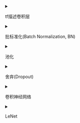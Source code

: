 <details>
<summary>

tf描述卷积层

</summary>

```python

tf.keras.layers.Conv2d(
filters=卷积核个数,
kernel_size=卷积核尺寸(或者以元组形式给出高和宽),
strides=滑动步长,
padding="same"全零填充 or "valid"默认
activation='relu'or'sigmoid'or'tanh'or'softmax'...
input_shape=(高，宽，通道数)
)

#e.g.
model = tf.keras.models.Sequential([
Conv2d(6,5,padding="valid",activation='relu'),
MaxPool2D(2,2),
Conv2d(6,(3,2),padding="valid",activation='sigmoid'),
MaxPool2D(2,(2,2)),
Conv2d(filter=6,kernal_size=(3,2),padding="valid",activation='sigmoid'),
MaxPool2D(pool_size=(2,2),strides=2),

Flatten(),
Dense(10,activation='softmax')

])
```
</details>
<!-------------------->


<details>
<summary>

批标准化(Batch Normalization, BN)

</summary>

通过以下公式来让数据获得批标准化的特征图，H标志第k给卷积核

$\mu$是第k个卷积核，batch张输出特征所有像素点的均值

$\sigma$是第k个卷积核，batch张输出特征所有像素点的标准差，

$$H'^{k}_i = \frac{H^k_i - \mu _{batch}^k}{\sigma _{batch}^k}$$

批标准化使特征数据落在激活函数线性区域，让激活函数丧失非线性特征，因此在引入两个可训练参数$ \gamma_{k} $和$\beta_{k}$来调整批归一化力度。如下：

---

$$X_i^k = \gamma_{k}*H_i^{'k} + \beta_{k}$$

反向传播时
$\gamma$,
$\beta$
会被一同训练

```python
#e.g.
model = tf.keras.models.Sequential([
Conv2d(6,5,padding="valid",activation='relu'),
BatchNormalization(),
Activation('relu'),
MaxPool2D(pool_size=(2,2),strides=2,padding='same'),
Dropout(0.2)
])
```
</details>


<details>
<summary>

池化

</summary>

池化用于减少特征数据量。有两种池化方法
1. 最大池化
2. 均值池化

```python
#tf 描述最大池化
tf.keras.layers.MaxPool2D(
pool_size=池化核尺寸,填入整数则为正方形,否则以元组形式给出核高和核宽,
strides=池化步长或者(纵向步长，横向步长)，默认为pool_size，
padding='valid'or'same'(全零填充)

)

#tf 描述均值池化
tf.keras.layers.AveragePool2D(
pool_size=池化核尺寸,填入整数则为正方形,否则以元组形式给出核高和核宽,
strides=池化步长或者(纵向步长，横向步长)，默认为pool_size，
padding='valid'or'same'(全零填充)
)

#e.g.
model = tf.keras.models.Sequential([
Conv2d(6,5,padding="valid",activation='relu'),
BatchNormalization(),
Activation('relu'),
#->
MaxPool2D(pool_size=(2,2),strides=2,padding='same'),
Dropout(0.2)
])
```

</details>

<details>
<summary>

舍弃(Dropout)

</summary>

防止过拟合，舍弃一定比例数据
```python
#e.g.
model = tf.keras.models.Sequential([
Conv2d(6,5,padding="valid",activation='relu'),
BatchNormalization(),
Activation('relu'),
MaxPool2D(pool_size=(2,2),strides=2,padding='same'),
#->
Dropout(0.2)
])
```

</details>

<details>
<summary>

卷积神经网络

</summary>

* 卷积      (C onvolutional)
* 批标准化  (B atch Normalization)
* 激活      (A ctivation)
* 池化      (P ooling)
* 舍弃      (D ropout)
--- 
* 全连接    (F c)

</details>

<details>
<summary>

LeNet

</summary>


</details>



